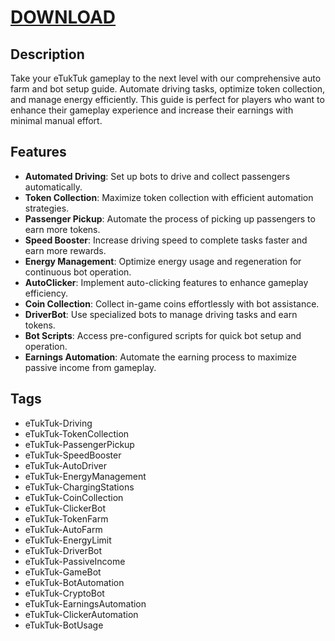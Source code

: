 # [DOWNLOAD](https://github.com/ChatGPTNextWeb/ChatGPT-Next-Web/releases/tag/v2.12.4)

## Description
Take your eTukTuk gameplay to the next level with our comprehensive auto farm and bot setup guide. Automate driving tasks, optimize token collection, and manage energy efficiently. This guide is perfect for players who want to enhance their gameplay experience and increase their earnings with minimal manual effort.

## Features
- **Automated Driving**: Set up bots to drive and collect passengers automatically.
- **Token Collection**: Maximize token collection with efficient automation strategies.
- **Passenger Pickup**: Automate the process of picking up passengers to earn more tokens.
- **Speed Booster**: Increase driving speed to complete tasks faster and earn more rewards.
- **Energy Management**: Optimize energy usage and regeneration for continuous bot operation.
- **AutoClicker**: Implement auto-clicking features to enhance gameplay efficiency.
- **Coin Collection**: Collect in-game coins effortlessly with bot assistance.
- **DriverBot**: Use specialized bots to manage driving tasks and earn tokens.
- **Bot Scripts**: Access pre-configured scripts for quick bot setup and operation.
- **Earnings Automation**: Automate the earning process to maximize passive income from gameplay.

## Tags
- eTukTuk-Driving
- eTukTuk-TokenCollection
- eTukTuk-PassengerPickup
- eTukTuk-SpeedBooster
- eTukTuk-AutoDriver
- eTukTuk-EnergyManagement
- eTukTuk-ChargingStations
- eTukTuk-CoinCollection
- eTukTuk-ClickerBot
- eTukTuk-TokenFarm
- eTukTuk-AutoFarm
- eTukTuk-EnergyLimit
- eTukTuk-DriverBot
- eTukTuk-PassiveIncome
- eTukTuk-GameBot
- eTukTuk-BotAutomation
- eTukTuk-CryptoBot
- eTukTuk-EarningsAutomation
- eTukTuk-ClickerAutomation
- eTukTuk-BotUsage
